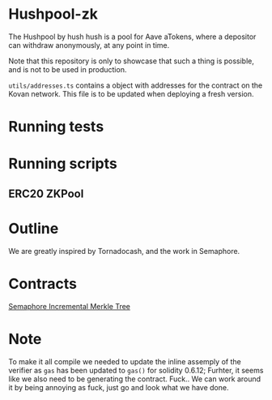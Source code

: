 # Hushpool-zk
The Hushpool by hush hush is a pool for Aave aTokens, where a depositor can withdraw anonymously, at any point in time. 

Note that this repository is only to showcase that such a thing is possible, and is not to be used in production. 




`utils/addresses.ts` contains a object with addresses for the contract on the Kovan network. This file is to be updated when deploying a fresh version.

# Running tests



# Running scripts

## ERC20 ZKPool



# Outline
We are greatly inspired by Tornadocash, and the work in Semaphore.




# Contracts
[Semaphore Incremental Merkle Tree](https://github.com/appliedzkp/semaphore/blob/master/contracts/sol/IncrementalMerkleTree.sol)





# Note
To make it all compile we needed to update the inline assemply of the verifier as `gas` has been updated to `gas()` for solidity 0.6.12; 
Furhter, it seems like we also need to be generating the contract. Fuck.. We can work around it by being annoying as fuck, just go and look what we have done.


